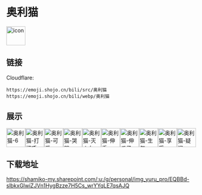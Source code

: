 # 奥利猫
<img src="https://emoji.shojo.cn/bili/src/奥利猫/icon.png" width="50" height="50" alt="icon">

## 链接
Cloudflare:
```
https://emoji.shojo.cn/bili/src/奥利猫
https://emoji.shojo.cn/bili/webp/奥利猫
```
## 展示
<img src="https://emoji.shojo.cn/bili/src/奥利猫/奥利猫-6.png" width="50" height="50" alt="奥利猫-6"><img src="https://emoji.shojo.cn/bili/src/奥利猫/奥利猫-打招呼.png" width="50" height="50" alt="奥利猫-打招呼"><img src="https://emoji.shojo.cn/bili/src/奥利猫/奥利猫-可爱.png" width="50" height="50" alt="奥利猫-可爱"><img src="https://emoji.shojo.cn/bili/src/奥利猫/奥利猫-哭哭.png" width="50" height="50" alt="奥利猫-哭哭"><img src="https://emoji.shojo.cn/bili/src/奥利猫/奥利猫-灭火右.png" width="50" height="50" alt="奥利猫-灭火右"><img src="https://emoji.shojo.cn/bili/src/奥利猫/奥利猫-伸手.png" width="50" height="50" alt="奥利猫-伸手"><img src="https://emoji.shojo.cn/bili/src/奥利猫/奥利猫-伸爪子.png" width="50" height="50" alt="奥利猫-伸爪子"><img src="https://emoji.shojo.cn/bili/src/奥利猫/奥利猫-生气.png" width="50" height="50" alt="奥利猫-生气"><img src="https://emoji.shojo.cn/bili/src/奥利猫/奥利猫-享受.png" width="50" height="50" alt="奥利猫-享受"><img src="https://emoji.shojo.cn/bili/src/奥利猫/奥利猫-疑问.png" width="50" height="50" alt="奥利猫-疑问">

## 下载地址

https://shamiko-my.sharepoint.com/:u:/g/personal/img_yuru_pro/EQBBd-slbkxGlwiZJVn1HygBzze7H5Cs_wrYYqLE7qsAJQ